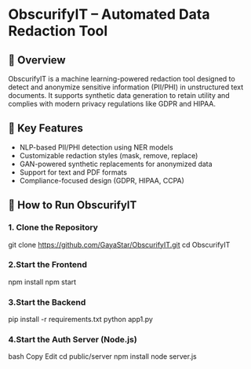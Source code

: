 # ObscurifyIT – Automated Data Redaction Tool

## 🔐 Overview
ObscurifyIT is a machine learning-powered redaction tool designed to detect and anonymize sensitive information (PII/PHI) in unstructured text documents. It supports synthetic data generation to retain utility and complies with modern privacy regulations like GDPR and HIPAA.

## 🎯 Key Features
- NLP-based PII/PHI detection using NER models
- Customizable redaction styles (mask, remove, replace)
- GAN-powered synthetic replacements for anonymized data
- Support for text and PDF formats
- Compliance-focused design (GDPR, HIPAA, CCPA)
## 🚀 How to Run ObscurifyIT

### 1. Clone the Repository


git clone https://github.com/GayaStar/ObscurifyIT.git
cd ObscurifyIT

### 2.Start the Frontend
npm install
npm start

### 3.Start the Backend
pip install -r requirements.txt
python app1.py
### 4.Start the Auth Server (Node.js)
bash
Copy
Edit
cd public/server
npm install
node server.js
